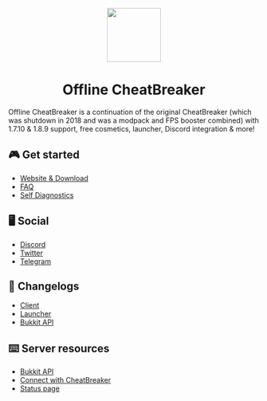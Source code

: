 <p align="center">
    <img src="https://offlinecheatbreaker.com/v/images/logo-108.png" width="108" height="108" />
</p>

<h1 align="center">Offline CheatBreaker</h1>

Offline CheatBreaker is a continuation of the original CheatBreaker (which was shutdown in 2018 and was a modpack and FPS booster combined) with 1.7.10 & 1.8.9 support, free cosmetics, launcher, Discord integration & more!

## 🎮 Get started
- [Website & Download](https://offlinecheatbreaker.com)
- [FAQ](https://offlinecheatbreaker.com/faq)
- [Self Diagnostics](https://offlinecheatbreaker.com/self-diagnostics)

## 🖥️ Social
- [Discord](https://discord.offlinecheatbreaker.com)
- [Twitter](https://twitter.com/OfflineCB)
- [Telegram](https://t.me/OfflineCheatBreaker)

## 📝 Changelogs
- [Client](https://github.com/Offline-CheatBreaker/Client/releases)
- [Launcher](https://github.com/Offline-CheatBreaker/Launcher/releases)
- [Bukkit API](https://github.com/Offline-CheatBreaker/Bukkit-API/releases)

## ⌨️ Server resources
- [Bukkit API](https://github.com/Offline-CheatBreaker/Bukkit-API)
- [Connect with CheatBreaker](https://github.com/Offline-Cheatbreaker/Launcher/wiki/Connect-with-CheatBreaker)
- [Status page](https://status.offlinecheatbreaker.com)
